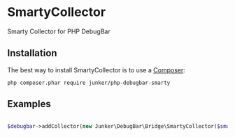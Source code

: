 # SmartyCollector
Smarty Collector for PHP DebugBar 

## Installation
The best way to install SmartyCollector is to use a [Composer](https://getcomposer.org/download):

    php composer.phar require junker/php-debugbar-smarty

## Examples

```php

$debugbar->addCollector(new Junker\DebugBar\Bridge\SmartyCollector($smarty));

```


